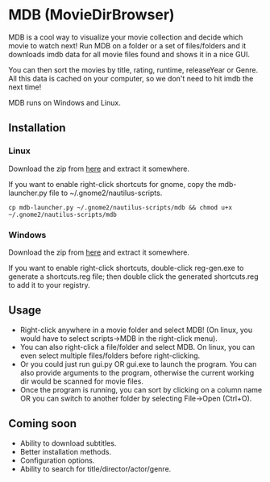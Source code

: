 # MDB (MovieDirBrowser)

MDB is a cool way to visualize your movie collection and decide which movie to
watch next! Run MDB on a folder or a set of files/folders and it downloads imdb 
data for all movie files found and shows it in a nice GUI.

You can then sort the movies by title, rating, runtime, releaseYear or Genre.
All this data is cached on your computer, so we don't need to hit imdb
the next time!

MDB runs on Windows and Linux.

## Installation

### Linux
Download the zip from [here](http://example.com) and extract it somewhere.

If you want to enable right-click shortcuts for gnome, copy the mdb-launcher.py
file to ~/.gnome2/nautilus-scripts.
```
cp mdb-launcher.py ~/.gnome2/nautilus-scripts/mdb && chmod u+x ~/.gnome2/nautilus-scripts/mdb
```

### Windows
Download the zip from [here](http://example.com) and extract it somewhere.

If you want to enable right-click shortcuts, double-click reg-gen.exe to
generate a shortcuts.reg file; then double click the generated shortcuts.reg to
add it to your registry.

## Usage
* Right-click anywhere in a movie folder and select MDB! (On linux, you would
  have to select scripts->MDB in the right-click menu).
* You can also right-click a file/folder and select MDB. On linux, you can even
  select multiple files/folders before right-clicking.
* Or you could just run gui.py OR gui.exe to launch the program. You can also
  provide arguments to the program, otherwise the current working dir would be
  scanned for movie files.
* Once the program is running, you can sort by clicking on a column name OR you
  can switch to another folder by selecting File->Open (Ctrl+O).

## Coming soon
* Ability to download subtitles.
* Better installation methods.
* Configuration options.
* Ability to search for title/director/actor/genre.
